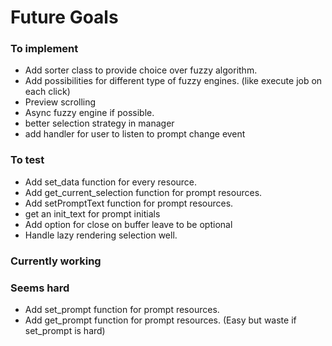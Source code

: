 # Future Goals

### To implement

- Add sorter class to provide choice over fuzzy algorithm.
- Add possibilities for different type of fuzzy engines.
     (like execute job on each click)
- Preview scrolling
- Async fuzzy engine if possible.
- better selection strategy in manager
- add handler for user to listen to prompt change event


### To test

- Add set\_data function for every resource.
- Add get\_current\_selection function for prompt resources.
- Add setPromptText function for prompt resources.
- get an init\_text for prompt initials
- Add option for close on buffer leave to be optional
- Handle lazy rendering selection well.

### Currently working


### Seems hard
- Add set\_prompt function for prompt resources.
- Add get\_prompt function for prompt resources. (Easy but waste if set\_prompt
is hard)
